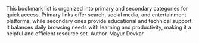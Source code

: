 This bookmark list is organized into primary and secondary categories for quick access. Primary links offer search, social media, and entertainment platforms, while secondary ones provide educational and technical support. It balances daily browsing needs with learning and productivity, making it a helpful and efficient resource set.
Author-Mayur Devkar 
